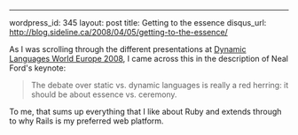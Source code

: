 --- 
wordpress_id: 345
layout: post
title: Getting to the essence
disqus_url: http://blog.sideline.ca/2008/04/05/getting-to-the-essence/

<p>As I was scrolling through the different presentations at <a href="http://dlw-europe.com/">Dynamic Languages World Europe 2008</a>, I came across this in the description of Neal Ford's keynote:</p>

<blockquote>The debate over static vs. dynamic languages is really a red herring: it should be about essence vs. ceremony.</blockquote>

<p>To me, that sums up everything that I like about Ruby and extends through to why Rails is my preferred web platform.</p>
